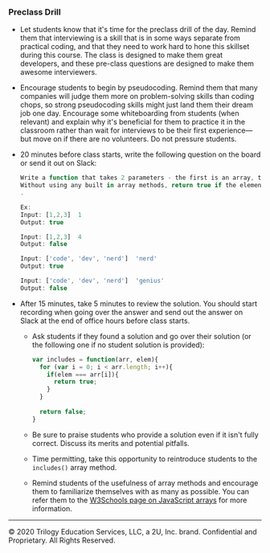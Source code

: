 ### Preclass Drill

* Let students know that it's time for the preclass drill of the day. Remind them that interviewing is a skill that is in some ways separate from practical coding, and that they need to work hard to hone this skillset during this course. The class is designed to make them great developers, and these pre-class questions are designed to make them awesome interviewers.

* Encourage students to begin by pseudocoding. Remind them that many companies will judge them more on problem-solving skills than coding chops, so strong pseudocoding skills might just land them their dream job one day. Encourage some whiteboarding from students (when relevant) and explain why it's beneficial for them to practice it in the classroom rather than wait for interviews to be their first experience—but move on if there are no volunteers. Do not pressure students.

* 20 minutes before class starts, write the following question on the board or send it out on Slack:

  ```js
  Write a function that takes 2 parameters - the first is an array, the second is an element that may or may not be in the array. 
  Without using any built in array methods, return true if the element is in the array or false otherwise. 
  . 

  Ex:
  Input: [1,2,3]  1
  Output: true

  Input: [1,2,3]  4
  Output: false

  Input: ['code', 'dev', 'nerd']  'nerd'
  Output: true

  Input: ['code', 'dev', 'nerd']  'genius'
  Output: false
  ```
 
* After 15 minutes, take 5 minutes to review the solution. You should start recording when going over the answer and send out the answer on Slack at the end of office hours before class starts.

  * Ask students if they found a solution and go over their solution (or the following one if no student solution is provided):

    ```js
    var includes = function(arr, elem){
      for (var i = 0; i < arr.length; i++){
        if(elem === arr[i]){
          return true;
        }
      }
      
      return false;
    }
    ```

  * Be sure to praise students who provide a solution even if it isn't fully correct. Discuss its merits and potential pitfalls. 

  * Time permitting, take this opportunity to reintroduce students to the `includes()` array method.
 
  * Remind students of the usefulness of array methods and encourage them to familiarize themselves with as many as possible. You can refer them to the [W3Schools page on JavaScript arrays](https://www.w3schools.com/jsref/jsref_obj_array.asp) for more information.

---

© 2020 Trilogy Education Services, LLC, a 2U, Inc. brand. Confidential and Proprietary. All Rights Reserved.
